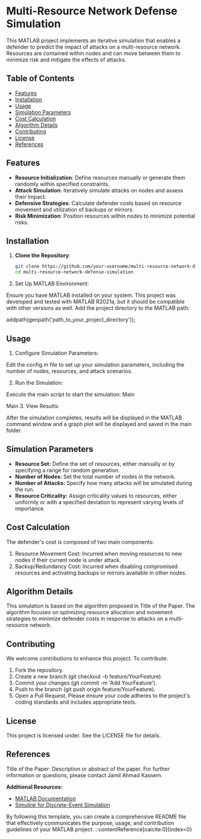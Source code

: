 # Multi-Resource Network Defense Simulation

This MATLAB project implements an iterative simulation that enables a defender to predict the impact of attacks on a multi-resource network. Resources are contained within nodes and can move between them to minimize risk and mitigate the effects of attacks.

## Table of Contents

- [Features](#features)
- [Installation](#installation)
- [Usage](#usage)
- [Simulation Parameters](#simulation-parameters)
- [Cost Calculation](#cost-calculation)
- [Algorithm Details](#algorithm-details)
- [Contributing](#contributing)
- [License](#license)
- [References](#references)

## Features

- **Resource Initialization**: Define resources manually or generate them randomly within specified constraints.
- **Attack Simulation**: Iteratively simulate attacks on nodes and assess their impact.
- **Defensive Strategies**: Calculate defender costs based on resource movement and utilization of backups or mirrors.
- **Risk Minimization**: Position resources within nodes to minimize potential risks.

## Installation

1. **Clone the Repository**:

   ```bash
   git clone https://github.com/your-username/multi-resource-network-defense-simulation.git
   cd multi-resource-network-defense-simulation

2. Set Up MATLAB Environment:

Ensure you have MATLAB installed on your system. This project was developed and tested with MATLAB R2021a, but it should be compatible with other versions as well.
Add the project directory to the MATLAB path:

addpath(genpath('path_to_your_project_directory'));

## Usage

1. Configure Simulation Parameters:

Edit the config.m file to set up your simulation parameters, including the number of nodes, resources, and attack scenarios.

2. Run the Simulation:

Execute the main script to start the simulation:
   Main

Main
3. View Results:

After the simulation completes, results will be displayed in the MATLAB command window and a graph plot will be displayed and saved in the main folder.

## Simulation Parameters

- **Resource Set:** Define the set of resources, either manually or by specifying a range for random generation.
- **Number of Nodes:** Set the total number of nodes in the network.
- **Number of Attacks:** Specify how many attacks will be simulated during the run.
- **Resource Criticality:** Assign criticality values to resources, either uniformly or with a specified deviation to represent varying levels of importance.

## Cost Calculation
The defender's cost is composed of two main components:

1. Resource Movement Cost: Incurred when moving resources to new nodes if their current node is under attack.
2. Backup/Redundancy Cost: Incurred when disabling compromised resources and activating backups or mirrors available in other nodes.

## Algorithm Details

This simulation is based on the algorithm proposed in Title of the Paper. The algorithm focuses on optimizing resource allocation and movement strategies to minimize defender costs in response to attacks on a multi-resource network.

## Contributing

We welcome contributions to enhance this project. To contribute:

1. Fork the repository.
2. Create a new branch (git checkout -b feature/YourFeature).
3. Commit your changes (git commit -m 'Add YourFeature').
4. Push to the branch (git push origin feature/YourFeature).
5. Open a Pull Request.
Please ensure your code adheres to the project's coding standards and includes appropriate tests.

## License

This project is licensed under. See the LICENSE file for details.

## References

Title of the Paper: Description or abstract of the paper.
For further information or questions, please contact Jamil Ahmad Kassem.


**Additional Resources:**

- [MATLAB Documentation](https://www.mathworks.com/help/matlab/)
- [Simulink for Discrete-Event Simulation](https://www.mathworks.com/solutions/discrete-event-simulation.html)

By following this template, you can create a comprehensive README file that effectively communicates the purpose, usage, and contribution guidelines of your MATLAB project.
::contentReference[oaicite:0]{index=0}
